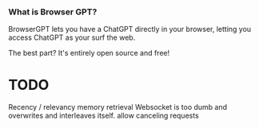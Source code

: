### What is Browser GPT?
BrowserGPT lets you have a ChatGPT directly in your browser, letting you access ChatGPT as your surf the web.

The best part? It's entirely open source and free!

# TODO
Recency / relevancy memory retrieval
Websocket is too dumb and overwrites and interleaves itself.
allow canceling requests